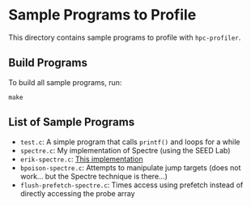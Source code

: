 # Sample Programs to Profile
This directory contains sample programs to profile with `hpc-profiler`.

## Build Programs
To build all sample programs, run:
```
make
```

## List of Sample Programs
* `test.c`: A simple program that calls `printf()` and loops for a while
* `spectre.c`: My implementation of Spectre (using the SEED Lab)
* `erik-spectre.c`: [This implementation](https://gist.github.com/ErikAugust/724d4a969fb2c6ae1bbd7b2a9e3d4bb6)
* `bpoison-spectre.c`: Attempts to manipulate jump targets (does not work... but the Spectre technique is there...)
* `flush-prefetch-spectre.c`: Times access using prefetch instead of directly accessing the probe array
